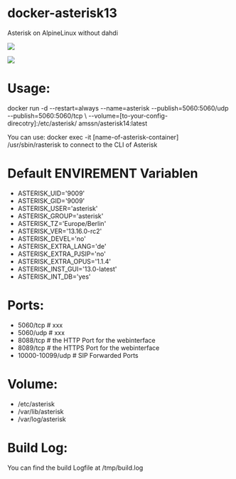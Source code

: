# docker-asterisk13
Asterisk on AlpineLinux without dahdi

[![](https://images.microbadger.com/badges/image/amssn/asterisk:asterisk13-deb.svg)](https://microbadger.com/images/amssn/asterisk:asterisk13-deb "Get your own image badge on microbadger.com")

[![](https://images.microbadger.com/badges/version/amssn/asterisk:asterisk13-deb.svg)](https://microbadger.com/images/amssn/asterisk:asterisk13-deb "Get your own version badge on microbadger.com")

# Usage:
docker run -d --restart=always --name=asterisk --publish=5060:5060/udp --publish=5060:5060/tcp \ 
--volume=[to-your-config-direcotry]:/etc/asterisk/ amssn/asterisk14:latest

You can use:
docker exec -it [name-of-asterisk-container] /usr/sbin/rasterisk
to connect to the CLI of Asterisk

# Default ENVIREMENT Variablen
- ASTERISK_UID='9009'
- ASTERISK_GID='9009'
- ASTERISK_USER='asterisk'
- ASTERISK_GROUP='asterisk'
- ASTERISK_TZ='Europe/Berlin'
- ASTERISK_VER='13.16.0-rc2'
- ASTERISK_DEVEL='no'
- ASTERISK_EXTRA_LANG='de'
- ASTERISK_EXTRA_PJSIP='no'
- ASTERISK_EXTRA_OPUS='1.1.4'
- ASTERISK_INST_GUI='13.0-latest'
- ASTERISK_INT_DB='yes'

# Ports:
- 5060/tcp        # xxx
- 5060/udp        # xxx
- 8088/tcp        # the HTTP Port for the webinterface
- 8089/tcp        # the HTTPS Port for the webinterface
- 10000-10099/udp # SIP Forwarded Ports

# Volume:
- /etc/asterisk
- /var/lib/asterisk
- /var/log/asterisk

# Build Log:
You can find the build Logfile at /tmp/build.log

